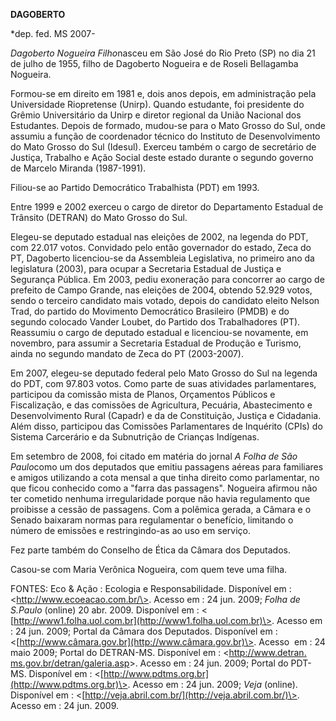 **DAGOBERTO**

\*dep. fed. MS 2007-

*Dagoberto Nogueira Filho*nasceu em São José do Rio Preto (SP) no dia 21
de julho de 1955, filho de Dagoberto Nogueira e de Roseli Bellagamba
Nogueira.

Formou-se em direito em 1981 e, dois anos depois, em administração pela
Universidade Riopretense (Unirp). Quando estudante, foi presidente do
Grêmio Universitário da Unirp e diretor regional da União Nacional dos
Estudantes. Depois de formado, mudou-se para o Mato Grosso do Sul, onde
assumiu a função de coordenador técnico do Instituto de Desenvolvimento
do Mato Grosso do Sul (Idesul). Exerceu também o cargo de secretário de
Justiça, Trabalho e Ação Social deste estado durante o segundo governo
de Marcelo Miranda (1987-1991).

Filiou-se ao Partido Democrático Trabalhista (PDT) em 1993.

Entre 1999 e 2002 exerceu o cargo de diretor do Departamento Estadual de
Trânsito (DETRAN) do Mato Grosso do Sul.

Elegeu-se deputado estadual nas eleições de 2002, na legenda do PDT, com
22.017 votos. Convidado pelo então governador do estado, Zeca do PT,
Dagoberto licenciou-se da Assembleia Legislativa, no primeiro ano da
legislatura (2003), para ocupar a Secretaria Estadual de Justiça e
Segurança Pública. Em 2003, pediu exoneração para concorrer ao cargo de
prefeito de Campo Grande, nas eleições de 2004, obtendo 52.929 votos,
sendo o terceiro candidato mais votado, depois do candidato eleito
Nelson Trad, do partido do Movimento Democrático Brasileiro (PMDB) e do
segundo colocado Vander Loubet, do Partido dos Trabalhadores (PT).
Reassumiu o cargo de deputado estadual e licenciou-se novamente, em
novembro, para assumir a Secretaria Estadual de Produção e Turismo,
ainda no segundo mandato de Zeca do PT (2003-2007).

Em 2007, elegeu-se deputado federal pelo Mato Grosso do Sul na legenda
do PDT, com 97.803 votos. Como parte de suas atividades parlamentares,
participou da comissão mista de Planos, Orçamentos Públicos e
Fiscalização, e das comissões de Agricultura, Pecuária, Abastecimento e
Desenvolvimento Rural (Capadr) e da de Constituição, Justiça e
Cidadania. Além disso, participou das Comissões Parlamentares de
Inquérito (CPIs) do Sistema Carcerário e da Subnutrição de Crianças
Indígenas.

Em setembro de 2008, foi citado em matéria do jornal *A Folha de São
Paulo*como um dos deputados que emitiu passagens aéreas para familiares
e amigos utilizando a cota mensal a que tinha direito como parlamentar,
no que ficou conhecido como a "farra das passagens". Nogueira afirmou
não ter cometido nenhuma irregularidade porque não havia regulamento que
proibisse a cessão de passagens. Com a polêmica gerada, a Câmara e o
Senado baixaram normas para regulamentar o benefício, limitando o número
de emissões e restringindo-as ao uso em serviço.

Fez parte também do Conselho de Ética da Câmara dos Deputados.

Casou-se com Maria Verônica Nogueira, com quem teve uma filha.

FONTES: Eco & Ação : Ecologia e Responsabilidade. Disponível em
: \<http://www.ecoeacao.com.br/\>. Acesso em : 24 jun. 2009; *Folha de
S.Paulo* (online) 20 abr. 2009. Disponível em : \<
[http://www1.folha.uol.com.br](http://www1.folha.uol.com.br)\>. Acesso
em : 24 jun. 2009; Portal da Câmara dos Deputados. Disponível em :
\<[http://www.câmara.gov.br](http://www.câmara.gov.br)\>. Acesso  em :
24 maio 2009; Portal do DETRAN-MS. Disponível em : \<[http://www.detran.
ms.gov.br/detran/galeria.asp](http://www.detran.%20ms.gov.br/detran/galeria.asp)\>.
Acesso em : 24 jun. 2009; Portal do PDT- MS. Disponível em :
\<[http://www.pdtms.org.br](http://www.pdtms.org.br)\>. Acesso em : 24
jun. 2009; *Veja* (online). Disponível em :
\<[http://veja.abril.com.br/](http://veja.abril.com.br/)\>. Acesso em :
24 jun. 2009.

